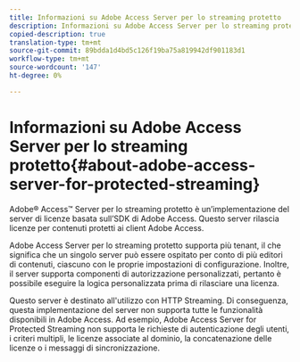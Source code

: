 ```yaml
---
title: Informazioni su Adobe Access Server per lo streaming protetto
description: Informazioni su Adobe Access Server per lo streaming protetto
copied-description: true
translation-type: tm+mt
source-git-commit: 89bdda1d4bd5c126f19ba75a819942df901183d1
workflow-type: tm+mt
source-wordcount: '147'
ht-degree: 0%

---
```



# Informazioni su Adobe Access Server per lo streaming protetto{#about-adobe-access-server-for-protected-streaming}

Adobe® Access™ Server per lo streaming protetto è un’implementazione del server di licenze basata sull’SDK di Adobe Access. Questo server rilascia licenze per contenuti protetti ai client Adobe Access.

Adobe Access Server per lo streaming protetto supporta più tenant, il che significa che un singolo server può essere ospitato per conto di più editori di contenuti, ciascuno con le proprie impostazioni di configurazione. Inoltre, il server supporta componenti di autorizzazione personalizzati, pertanto è possibile eseguire la logica personalizzata prima di rilasciare una licenza.

Questo server è destinato all&#39;utilizzo con HTTP Streaming. Di conseguenza, questa implementazione del server non supporta tutte le funzionalità disponibili in Adobe Access. Ad esempio, Adobe Access Server for Protected Streaming non supporta le richieste di autenticazione degli utenti, i criteri multipli, le licenze associate al dominio, la concatenazione delle licenze o i messaggi di sincronizzazione.
